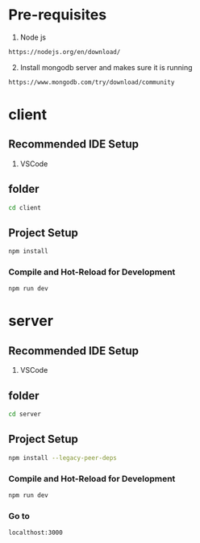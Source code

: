 
# Pre-requisites

1. Node js
``` sh 
https://nodejs.org/en/download/

```

2. Install mongodb server and makes sure it is running
``` sh 
https://www.mongodb.com/try/download/community

```


# client


## Recommended IDE Setup
1. VSCode

## folder 

```sh
cd client
```

## Project Setup

```sh
npm install
```

### Compile and Hot-Reload for Development

```sh
npm run dev
```


# server


## Recommended IDE Setup
1. VSCode

## folder 

```sh
cd server
```

## Project Setup

```sh
npm install --legacy-peer-deps
```

### Compile and Hot-Reload for Development

```sh
npm run dev
```

### Go to 

```sh
localthost:3000
```
